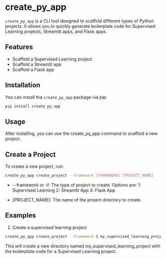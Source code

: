 # create_py_app

`create_py_app` is a CLI tool designed to scaffold different types of Python projects. It allows you to quickly generate boilerplate code for Supervised Learning projects, Streamlit apps, and Flask apps.

## Features

- Scaffold a Supervised Learning project
- Scaffold a Streamlit app
- Scaffold a Flask app

## Installation

You can install the `create_py_app` package via pip:

```sh
pip install create_py_app
```

## Usage

After installing, you can use the create_py_app command to scaffold a new project.

## Create a Project

To create a new project, run:

```sh
create_py_app create_project --framework [FRAMEWORK] [PROJECT_NAME]
```

- --framework or -f: The type of project to create. Options are:
1: Supervised Learning
2: Streamlit App
3: Flask App


- [PROJECT_NAME]: The name of the project directory to create.


## Examples

1. Create a supervised learning project

```sh
create_py_app create_project --framework 1 my_supervised_learning_project
```
This will create a new directory named my_supervised_learning_project with the boilerplate code for a Supervised Learning project.